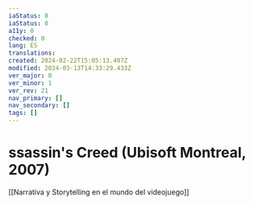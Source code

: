 ```yaml
---
iaStatus: 0
iaStatus: 0
a11y: 0
checked: 0
lang: ES
translations: 
created: 2024-02-22T15:05:13.497Z
modified: 2024-03-13T14:33:29.433Z
ver_major: 0
ver_minor: 1
ver_rev: 21
nav_primary: []
nav_secondary: []
tags: []
---
```

# ssassin's Creed (Ubisoft Montreal, 2007)

[[Narrativa y Storytelling en el mundo del videojuego]]


